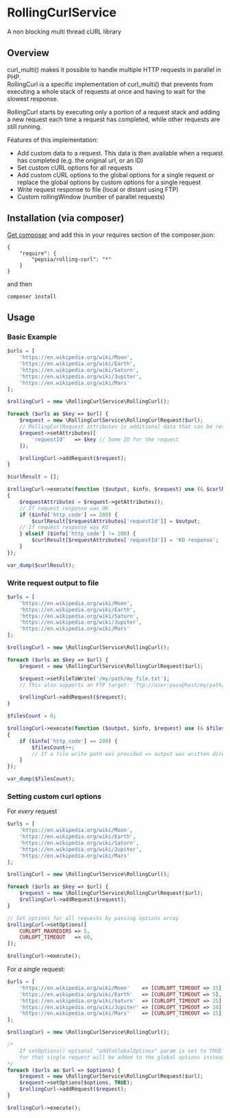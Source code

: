 # RollingCurlService

A non blocking multi thread cURL library


## Overview

curl_multi() makes it possible to handle multiple HTTP requests in parallel in PHP.  
RollingCurl is a specific implementation of curl_multi() that prevents from executing a whole stack of requests at once and having to wait for the slowest response.


RollingCurl starts by executing only a portion of a request stack and adding a new request each time a request has completed, while other requests are still running.

Features of this implementation:

* Add custom data to a request. This data is then available when a request has completed (e.g. the original url, or an ID)
* Set custom cURL options for all requests
* Add custom cURL options to the global options for a single request or replace the global options by custom options for a single request
* Write request response to file (local or distant using FTP)
* Custom rollingWindow (number of parallel requests)


## Installation (via composer)

[Get composer](http://getcomposer.org/doc/00-intro.md) and add this in your requires section of the composer.json:

```
{
    "require": {
        "pepsia/rolling-curl": "*"
    }
}
```

and then

```
composer install
```

## Usage

### Basic Example

```php
$urls = [
    'https://en.wikipedia.org/wiki/Moon',
    'https://en.wikipedia.org/wiki/Earth',
    'https://en.wikipedia.org/wiki/Saturn',
    'https://en.wikipedia.org/wiki/Jupiter',
    'https://en.wikipedia.org/wiki/Mars'
];

$rollingCurl = new \RollingCurlService\RollingCurl();

foreach ($urls as $key => $url) {
    $request = new \RollingCurlService\RollingCurlRequest($url);
    // RollingCurlRequest attributes is additional data that can be retrieved in curl callback
    $request->setAttributes([
        'requestId'   => $key // Some ID for the request
    ]);

    $rollingCurl->addRequest($request);
}

$curlResult = [];

$rollingCurl->execute(function ($output, $info, $request) use (& $curlResult)
{
    $requestAttributes = $request->getAttributes();
    // If request response was OK
    if ($info['http_code'] == 200) {
        $curlResult[$requestAttributes['requestId']] = $output;
    // If request response was KO
    } elseif ($info['http_code'] != 200) {
        $curlResult[$requestAttributes['requestId']] = 'KO response';
    }
});

var_dump($curlResult);
```

### Write request output to file


```php
$urls = [
    'https://en.wikipedia.org/wiki/Moon',
    'https://en.wikipedia.org/wiki/Earth',
    'https://en.wikipedia.org/wiki/Saturn',
    'https://en.wikipedia.org/wiki/Jupiter',
    'https://en.wikipedia.org/wiki/Mars'
];

$rollingCurl = new \RollingCurlService\RollingCurl();

foreach ($urls as $key => $url) {
    $request = new \RollingCurlService\RollingCurlRequest($url);

    $request->setFileToWrite('/my/path/my_file.txt'); 
    // This also supports an FTP target: 'ftp://user:pass@host/my/path/my_video.mp4'

    $rollingCurl->addRequest($request);
}

$filesCount = 0;

$rollingCurl->execute(function ($output, $info, $request) use (& $filesCount)
{
    if ($info['http_code'] == 200) {
        $filesCount++;
        // If a file write path was provided => output was written directly to file
    } 
});

var_dump($filesCount);
```

### Setting custom curl options

For *every* request

```php
$urls = [
    'https://en.wikipedia.org/wiki/Moon',
    'https://en.wikipedia.org/wiki/Earth',
    'https://en.wikipedia.org/wiki/Saturn',
    'https://en.wikipedia.org/wiki/Jupiter',
    'https://en.wikipedia.org/wiki/Mars'
];

$rollingCurl = new \RollingCurlService\RollingCurl();

foreach ($urls as $key => $url) {
    $request = new \RollingCurlService\RollingCurlRequest($url);
    $rollingCurl->addRequest($request);
}

// Set options for all requests by passing options array
$rollingCurl->setOptions([
    CURLOPT_MAXREDIRS => 5,
    CURLOPT_TIMEOUT   => 60,
]);

$rollingCurl->execute();
```

For *a single* request:

```php
$urls = [
    'https://en.wikipedia.org/wiki/Moon'    => [CURLOPT_TIMEOUT => 15],
    'https://en.wikipedia.org/wiki/Earth'   => [CURLOPT_TIMEOUT => 5],
    'https://en.wikipedia.org/wiki/Saturn'  => [CURLOPT_TIMEOUT => 25],
    'https://en.wikipedia.org/wiki/Jupiter' => [CURLOPT_TIMEOUT => 10],
    'https://en.wikipedia.org/wiki/Mars'    => [CURLOPT_TIMEOUT => 15]
];

$rollingCurl = new \RollingCurlService\RollingCurl();

/*
    If setOptions() optional "addToGlobalOptions" param is set to TRUE the cURL options 
    for that single request will be added to the global options instead of replacing them.
*/
foreach ($urls as $url => $options) {
    $request = new \RollingCurlService\RollingCurlRequest($url);
    $request->setOptions($options, TRUE);
    $rollingCurl->addRequest($request);
}

$rollingCurl->execute();
```


